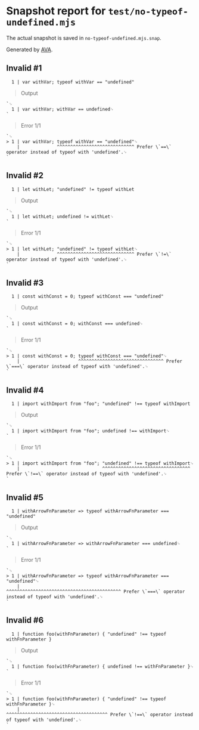 # Snapshot report for `test/no-typeof-undefined.mjs`

The actual snapshot is saved in `no-typeof-undefined.mjs.snap`.

Generated by [AVA](https://avajs.dev).

## Invalid #1
      1 | var withVar; typeof withVar == "undefined"

> Output

    `␊
      1 | var withVar; withVar == undefined␊
    `

> Error 1/1

    `␊
    > 1 | var withVar; typeof withVar == "undefined"␊
        |              ^^^^^^^^^^^^^^^^^^^^^^^^^^^^^ Prefer \`==\` operator instead of typeof with 'undefined'.␊
    `

## Invalid #2
      1 | let withLet; "undefined" != typeof withLet

> Output

    `␊
      1 | let withLet; undefined != withLet␊
    `

> Error 1/1

    `␊
    > 1 | let withLet; "undefined" != typeof withLet␊
        |              ^^^^^^^^^^^^^^^^^^^^^^^^^^^^^ Prefer \`!=\` operator instead of typeof with 'undefined'.␊
    `

## Invalid #3
      1 | const withConst = 0; typeof withConst === "undefined"

> Output

    `␊
      1 | const withConst = 0; withConst === undefined␊
    `

> Error 1/1

    `␊
    > 1 | const withConst = 0; typeof withConst === "undefined"␊
        |                      ^^^^^^^^^^^^^^^^^^^^^^^^^^^^^^^^ Prefer \`===\` operator instead of typeof with 'undefined'.␊
    `

## Invalid #4
      1 | import withImport from "foo"; "undefined" !== typeof withImport

> Output

    `␊
      1 | import withImport from "foo"; undefined !== withImport␊
    `

> Error 1/1

    `␊
    > 1 | import withImport from "foo"; "undefined" !== typeof withImport␊
        |                               ^^^^^^^^^^^^^^^^^^^^^^^^^^^^^^^^^ Prefer \`!==\` operator instead of typeof with 'undefined'.␊
    `

## Invalid #5
      1 | withArrowFnParameter => typeof withArrowFnParameter === "undefined"

> Output

    `␊
      1 | withArrowFnParameter => withArrowFnParameter === undefined␊
    `

> Error 1/1

    `␊
    > 1 | withArrowFnParameter => typeof withArrowFnParameter === "undefined"␊
        |                         ^^^^^^^^^^^^^^^^^^^^^^^^^^^^^^^^^^^^^^^^^^^ Prefer \`===\` operator instead of typeof with 'undefined'.␊
    `

## Invalid #6
      1 | function foo(withFnParameter) { "undefined" !== typeof withFnParameter }

> Output

    `␊
      1 | function foo(withFnParameter) { undefined !== withFnParameter }␊
    `

> Error 1/1

    `␊
    > 1 | function foo(withFnParameter) { "undefined" !== typeof withFnParameter }␊
        |                                 ^^^^^^^^^^^^^^^^^^^^^^^^^^^^^^^^^^^^^^ Prefer \`!==\` operator instead of typeof with 'undefined'.␊
    `
